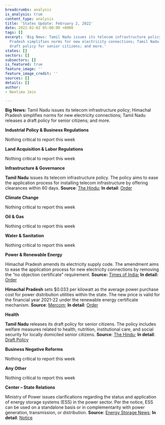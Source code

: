 ```yaml
---
breadcrumbs: analysis
is_analysis: true
content_type: analysis
title: 'States Update: February 2, 2022'
date: 2022-02-02 05:00:00 +0000
tags: []
excerpt: 'Big News: Tamil Nadu issues its telecom infrastructure policy; Himachal
  Pradesh simplifies norms for new electricity connections; Tamil Nadu releases a
  draft policy for senior citizens; and more.'
states: []
sectors: []
subsectors: []
is_featured: true
feature_image: ''
feature_image_credit: ''
sources: []
details: []
author:
- Neelima Jain

---
```

**Big News:** Tamil Nadu issues its telecom infrastructure policy; Himachal Pradesh simplifies norms for new electricity connections; Tamil Nadu releases a draft policy for senior citizens; and more.

**Industrial Policy & Business Regulations**

Nothing critical to report this week

**Land Acquisition & Labor Regulations**

Nothing critical to report this week

**Infrastructure & Governance**

**Tamil Nadu** issues its telecom infrastructure policy. The policy aims to ease the application process for installing telecom infrastructure by offering clearances within 60 days. **Source**: [The Hindu](https://www.thehindu.com/news/national/tamil-nadu/tn-unveils-its-telecom-infrastructure-policy-2022/article38336377.ece); **In detail**: [Order](https://cms.tn.gov.in/sites/default/files/go/it_e_4_2022_Ms.pdf)

**Climate Change**

Nothing critical to report this week

**Oil & Gas**

Nothing critical to report this week

**Water & Sanitation**

Nothing critical to report this week

**Power & Renewable Energy**

Himachal Pradesh amends its electricity supply code. The amendment aims to ease the application process for new electricity connections by removing the “no objection certificate” requirement. **Source:** [Times of India](https://timesofindia.indiatimes.com/city/shimla/himachal-pradesh-simplifies-norms-to-get-new-electricity-connection/articleshow/89194395.cms)**; In detail:** [Order](http://hperc.org/File1/osupplycode5-22.pdf)

**Himachal Pradesh** sets $0.033 per kilowatt as the average power purchase cost for power distribution utilities within the state. The new price is valid for the financial year 2021-22 under the renewable energy certificate mechanism. **Source**: [Mercom](https://mercomindia.com/commission-power-purchase-costs-himachal/); **In detail**: [Order](http://hperc.org/File/appc21-22.pdf)

**Health**

**Tamil Nadu** releases its draft policy for senior citizens. The policy includes welfare measures related to health, nutrition, institutional care, and social security for locally domiciled senior citizens. **Source**: [The Hindu](https://www.thehindu.com/news/national/tamil-nadu/acknowledging-demographic-transition-tn-prepares-draft-policy-for-elders/article38341535.ece); **In detail**: [Draft Policy](https://cms.tn.gov.in/sites/default/files/documents/TN_Policy_Senior_Citizens_2022_draft_0.pdf)

**Business Negative Reforms**

Nothing critical to report this week

**Any Other**

Nothing critical to report this week

**Center – State Relations**

Ministry of Power issues clarifications regarding the status and application of energy storage systems (ESS) in the power sector. Per the notice, ESS can be used on a standalone basis or in complementarity with power generation, transmission, or distribution. **Source**: [Energy Storage News](https://www.energy-storage.news/indias-ministry-of-power-clarifies-essential-role-of-energy-storage-systems/); **In detail**: [Notice](https://powermin.gov.in/sites/default/files/webform/notices/Clarification_regarding_usage_of_Energy_Storage_System%28ESS%29_in_various_applications_across_the_entire_value_chain_of_power_Sector.pdf)